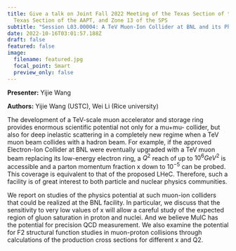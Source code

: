 ```yaml
---
title: Give a talk on Joint Fall 2022 Meeting of the Texas Section of the APS,
  Texas Section of the AAPT, and Zone 13 of the SPS
subtitle: "Session L03.00004: A TeV Muon-Ion Collider at BNL and its Physics Potential"
date: 2022-10-16T03:01:57.188Z
draft: false
featured: false
image:
  filename: featured.jpg
  focal_point: Smart
  preview_only: false
---
```

**Presenter:**
Yijie Wang 

**Authors:**
Yijie Wang (USTC), Wei Li (Rice university)

The development of a TeV-scale muon accelerator and storage ring provides enormous scientific potential not only for a mu+mu- collider, but also for deep inelastic scattering in a completely new regime when a TeV muon beam collides with a hadron beam. For example, if the approved Electron-Ion Collider at BNL were eventually upgraded with a TeV muon beam replacing its low-energy electron ring, a $Q^2$ reach of up to $10^6 GeV^2$ is accessible and a parton momentum fraction x down to $10^{-5}$ can be probed. This coverage is equivalent to that of the proposed LHeC. Therefore, such a facility is of great interest to both particle and nuclear physics communities.

We report on studies of the physics potential at such muon-ion colliders that could be realized at the BNL facility. In particular, we discuss that the sensitivity to very low values of x will allow a careful study of the expected region of gluon saturation in proton and nuclei. And we believe MuIC has the potential for precision QCD measurement. We also examine the potential for F2 structural function studies in muon-proton collisions through calculations of the production cross sections for different x and Q2.